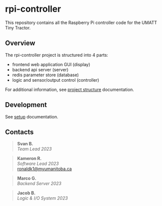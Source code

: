 # rpi-controller

This repository contains all the Raspberry Pi controller code for the UMATT Tiny Tractor.

## Overview

The rpi-controller project is structured into 4 parts:

- frontend web application GUI (display)
- backend api server (server)
- redis parameter store (database)
- logic and sensor/output control (controller)

For additional information, see [project structure](./documents/ProjectStructure.md) documentation.

## Development

See [setup](./documents/Setup.md) documentation.

## Contacts

> __Svan B.__  
> _Team Lead 2023_
> 

> __Kameron R.__  
> _Software Lead 2023_  
> ronaldk1@myumanitoba.ca

> __Marco G.__  
> _Backend Server 2023_
> 

> __Jacob B.__  
> _Logic & I/O System 2023_
> 
